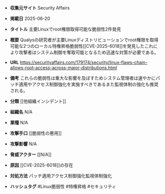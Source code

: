 - **収集元サイト**
Security Affairs

- **掲載日**
2025-06-20

- **タイトル**
主要Linuxでroot権限取得可能な脆弱性2件発見

- **概要**
Qualysの研究者が主要Linuxディストリビューションでroot権限を取得可能な2つのローカル特権昇格脆弱性[[CVE-2025-6018]]を発見したこれにより攻撃者はシステム制御を奪取可能となるため迅速な対策が必要である。

- **URL**
https://securityaffairs.com/179174/security/linux-flaws-chain-allows-root-access-across-major-distributions.html

- **備考**
これらの脆弱性は重大な影響を及ぼすためシステム管理者は速やかにパッチ適用やアクセス制御強化を実施すべきであるまた監視体制の強化も推奨される。

- **分類**
[[他組織インシデント]]

- **組織名**
N/A

- **業種**
N/A

- **攻撃手口**
[[脆弱性の悪用]]

- **攻撃影響**
N/A

- **脅威アクター**
[[N/A]]

- **原因**
[[CVE-2025-6018]]の存在

- **対処方法**
パッチ適用アクセス制御強化監視体制強化

- **ハッシュタグ**
#Linux脆弱性 #特権昇格 #セキュリティ
